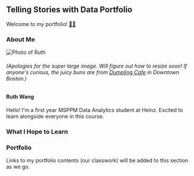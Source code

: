 ## Telling Stories with Data Portfolio
Welcome to my portfolio! [🐙😸](/octocatHaiku.md)

### About Me
<!-- <img src="/MVIMG_20191020_181937.png" width="250" height="337"> -->
![Photo of Ruth](/MVIMG_20191020_181937.png)
###### (Apologies for the super large image. Will figure out how to resize soon! If anyone's curious, the juicy buns are from [Dumpling Cafe](https://www.dumplingcafe.com/) in Downtown Boston.)
#### Ruth Wang  
Hello! I'm a first year MSPPM Data Analytics student at Heinz. Excited to learn alongside everyone in this course.


### What I Hope to Learn


### Portfolio
Links to my portfolio contents (our classwork) will be added to this section as we go.
